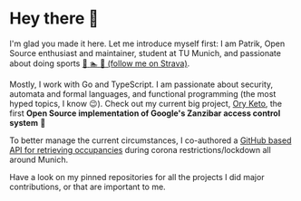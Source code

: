 # Hey there :wave:

I'm glad you made it here. Let me introduce myself first:
I am Patrik, Open Source enthusiast and maintainer, student at TU Munich, and passionate about doing sports
[:bicyclist: :swimmer: :runner: (follow me on Strava)](https://www.strava.com/athletes/76301023).

Mostly, I work with Go and TypeScript. I am passionate about security, automata and formal languages, and functional
programming (the most hyped topics, I know :wink:). Check out my current big
project, [Ory Keto](https://github.com/ory/keto), the first **Open Source implementation of Google's Zanzibar access
control system** :tada:

To better manage the current circumstances, I co-authored a
[GitHub based API for retrieving occupancies](https://github.com/zepatrik/munich-corona-occupancies)
during corona restrictions/lockdown all around Munich.

Have a look on my pinned repositories for all the projects I did major contributions, or that are important to me.
